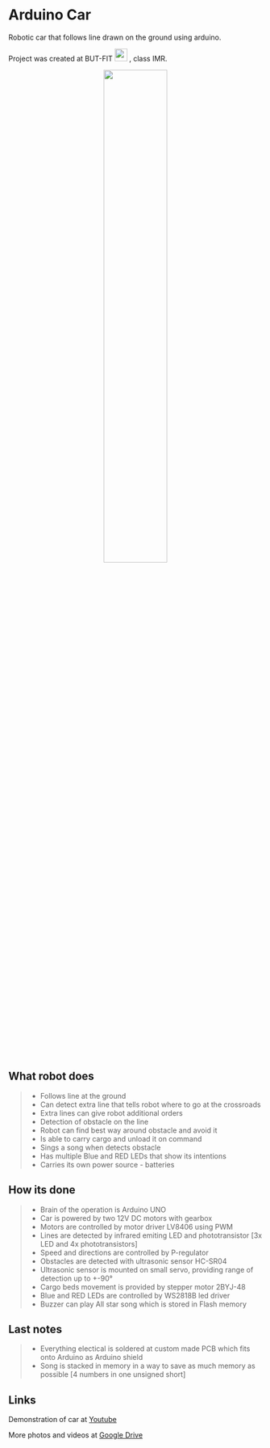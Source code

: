 # Arduino Car
  
Robotic car that follows line drawn on the ground using arduino.

Project was created at BUT-FIT
<img src="https://github.com/freedie666/IMR/blob/main/images/VUT-logo.png?raw=true"  width = 25/>
, class IMR.

<p align="center">
  <img src="https://github.com/freedie666/IMR/blob/main/images/arduino-car-main.jpg?raw=true"  width = 50%/>
</p>
  
  
  
## What robot does

> - Follows line at the ground
> - Can detect extra line that tells robot where to go at the crossroads
> - Extra lines can give robot additional orders
> - Detection of obstacle on the line
> - Robot can find best way around obstacle and avoid it
> - Is able to carry cargo and unload it on command
> - Sings a song when detects obstacle
> - Has multiple Blue and RED LEDs that show its intentions
> - Carries its own power source - batteries

## How its done

> - Brain of the operation is Arduino UNO
> - Car is powered by two 12V DC motors with gearbox
> - Motors are controlled by motor driver LV8406 using PWM
> - Lines are detected by infrared emiting LED and phototransistor [3x LED and 4x phototransistors]
> - Speed and directions are controlled by P-regulator
> - Obstacles are detected with ultrasonic sensor HC-SR04 
> - Ultrasonic sensor is mounted on small servo, providing range of detection up to +-90° 
> - Cargo beds movement is provided by stepper motor 2BYJ-48
> - Blue and RED LEDs are controlled by WS2818B led driver
> - Buzzer can play All star song which is stored in Flash memory

## Last notes

> - Everything electical is soldered at custom made PCB which fits onto Arduino as Arduino shield
> - Song is stacked in memory in a way to save as much memory as possible [4 numbers in one unsigned short]
  
## Links 
Demonstration of car at [Youtube](https://www.youtube.com/watch?v=gtERXzQzxGM)

More photos and videos at [Google Drive](https://drive.google.com/drive/folders/1pzaO6EnN3uHb_-Xj_Ckr5q-n50d8h_We?usp=sharing)



